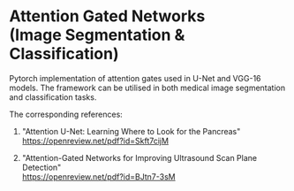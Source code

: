 # Attention Gated Networks <br /> (Image Segmentation & Classification)

Pytorch implementation of attention gates used in U-Net and VGG-16 models. The framework can be utilised in both medical image segmentation and classification tasks. 

The corresponding references:

1) "Attention U-Net: Learning Where to Look for the Pancreas" <br />
https://openreview.net/pdf?id=Skft7cijM

2) "Attention-Gated Networks for Improving Ultrasound Scan Plane Detection" <br />
https://openreview.net/pdf?id=BJtn7-3sM
